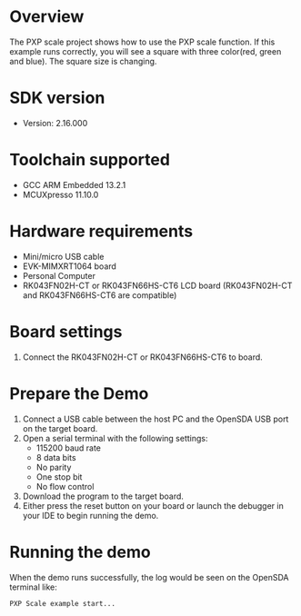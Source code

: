 Overview
========
The PXP scale project shows how to use the PXP scale function. If this example
runs correctly, you will see a square with three color(red, green and blue).
The square size is changing.

SDK version
===========
- Version: 2.16.000

Toolchain supported
===================
- GCC ARM Embedded  13.2.1
- MCUXpresso  11.10.0

Hardware requirements
=====================
- Mini/micro USB cable
- EVK-MIMXRT1064 board
- Personal Computer
- RK043FN02H-CT or RK043FN66HS-CT6 LCD board
  (RK043FN02H-CT and RK043FN66HS-CT6 are compatible)

Board settings
==============
1. Connect the RK043FN02H-CT or RK043FN66HS-CT6 to board.

Prepare the Demo
================
1.  Connect a USB cable between the host PC and the OpenSDA USB port on the target board. 
2.  Open a serial terminal with the following settings:
    - 115200 baud rate
    - 8 data bits
    - No parity
    - One stop bit
    - No flow control
3.  Download the program to the target board.
4.  Either press the reset button on your board or launch the debugger in your IDE to begin running the demo.

Running the demo
================
When the demo runs successfully, the log would be seen on the OpenSDA terminal like:
~~~~~~~~~~~~~~~~~~~~~~~~~~~~~~~~~~~
PXP Scale example start...
